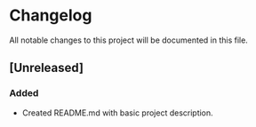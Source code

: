 # Changelog

All notable changes to this project will be documented in this file.

## [Unreleased]

### Added
- Created README.md with basic project description.